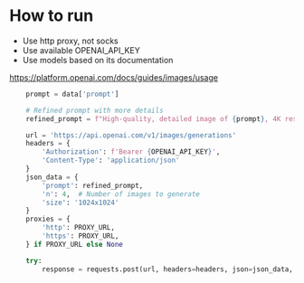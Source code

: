 # How to run
- Use http proxy, not socks
- Use available OPENAI_API_KEY
- Use models based on its documentation

https://platform.openai.com/docs/guides/images/usage

```python
    prompt = data['prompt']

    # Refined prompt with more details
    refined_prompt = f"High-quality, detailed image of {prompt}, 4K resolution, photorealistic"

    url = 'https://api.openai.com/v1/images/generations'
    headers = {
        'Authorization': f'Bearer {OPENAI_API_KEY}',
        'Content-Type': 'application/json'
    }
    json_data = {
        'prompt': refined_prompt,
        'n': 4,  # Number of images to generate
        'size': '1024x1024'
    }
    proxies = {
        'http': PROXY_URL,
        'https': PROXY_URL,
    } if PROXY_URL else None

    try:
        response = requests.post(url, headers=headers, json=json_data, proxies=proxies)
```
